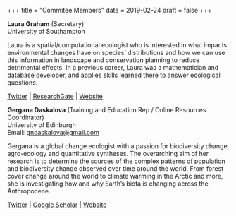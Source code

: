 +++
title = "Commitee Members"
date = 2019-02-24
draft = false
+++

**Laura Graham** (Secretary)<br>
University of Southampton

Laura is a spatial/computational ecologist who is interested in what impacts environmental changes have on species’ distributions and how we can use this information in landscape and conservation planning to reduce detrimental effects. In a previous career, Laura was a mathematician and database developer, and applies skills learned there to answer ecological questions.

<i class="fab fa-twitter"></i> [Twitter](https://twitter.com/laurajanegraham?lang=en) | <i class="fab fa-researchgate"></i> [ResearchGate](hhttps://www.researchgate.net/profile/Laura_Graham13) | <i class="fas fa-globe-americas"></i> [Website](http://laurajanegraham.github.io/)


**Gergana Daskalova** (Training and Education Rep / Online Resources Coordinator)<br>
University of Edinburgh<br>
Email: <a href="mailto:gndaskalova@gmail.com">gndaskalova@gmail.com</a>

Gergana is a global change ecologist with a passion for biodiversity change, agro-ecology and quantitative syntheses. The overarching aim of her research is to determine the sources of the complex patterns of population and biodiversity change observed over time around the world. From forest cover change around the world to climate warming in the Arctic and more, she is investigating how and why Earth’s biota is changing across the Anthropocene.

<i class="fab fa-twitter"></i> [Twitter](https://twitter.com/gndaskalova?lang=en) | <i class="fab fa-google"></i> [Google Scholar](https://scholar.google.com/citations?user=i5lOn9sAAAAJ&hl=en) | <i class="fas fa-globe-americas"></i> [Website](https://gndaskalova.com)
